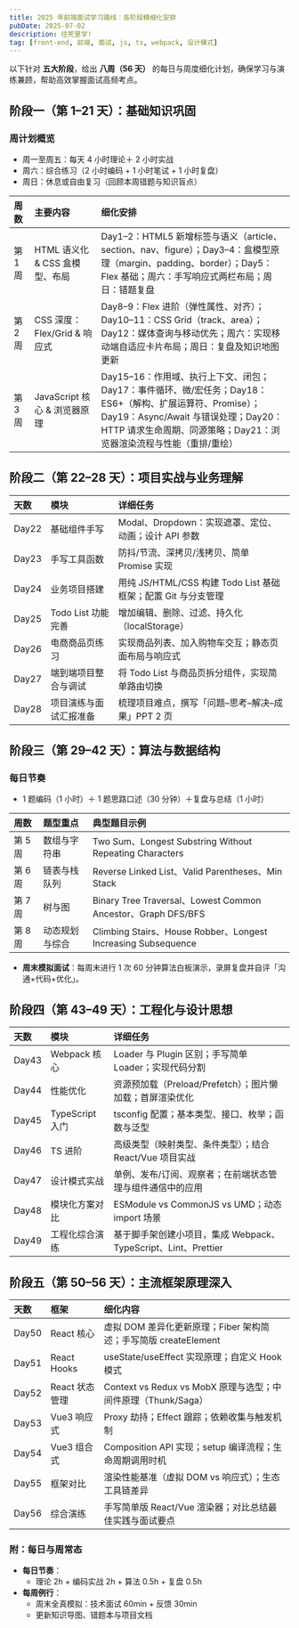 ```yaml
---
title: 2025 年前端面试学习路线：各阶段精细化安排
pubDate: 2025-07-02
description: 往死里学!
tag: [front-end, 前端, 面试, js, ts, webpack, 设计模式]
---
```


以下针对 **五大阶段**，给出 **八周（56 天）** 的每日与周度细化计划，确保学习与演练兼顾，帮助高效掌握面试高频考点。

## 阶段一（第 1–21 天）：基础知识巩固

### 周计划概览

- 周一至周五：每天 4 小时理论＋ 2 小时实战
- 周六：综合练习（2 小时编码 + 1 小时笔试 + 1 小时复盘）
- 周日：休息或自由复习（回顾本周错题与知识盲点）

| 周数    | 主要内容                        | 细化安排                                                                                                                                                                                                              |
| :------ | :------------------------------ | :-------------------------------------------------------------------------------------------------------------------------------------------------------------------------------------------------------------------- |
| 第 1 周 | HTML 语义化 \& CSS 盒模型、布局 | Day1–2：HTML5 新增标签与语义（article、section、nav、figure）；Day3–4：盒模型原理（margin、padding、border）；Day5：Flex 基础；周六：手写响应式两栏布局；周日：错题复盘                                               |
| 第 2 周 | CSS 深度：Flex/Grid \& 响应式   | Day8–9：Flex 进阶（弹性属性、对齐）；Day10–11：CSS Grid（track、area）；Day12：媒体查询与移动优先；周六：实现移动端自适应卡片布局；周日：复盘及知识地图更新                                                           |
| 第 3 周 | JavaScript 核心 \& 浏览器原理   | Day15–16：作用域、执行上下文、闭包；Day17：事件循环、微/宏任务；Day18：ES6+（解构、扩展运算符、Promise）；Day19：Async/Await 与错误处理；Day20：HTTP 请求生命周期、同源策略；Day21：浏览器渲染流程与性能（重排/重绘） |

## 阶段二（第 22–28 天）：项目实战与业务理解

| 天数  | 模块                   | 详细任务                                                      |
| :---- | :--------------------- | :------------------------------------------------------------ |
| Day22 | 基础组件手写           | Modal、Dropdown：实现遮罩、定位、动画；设计 API 参数          |
| Day23 | 手写工具函数           | 防抖/节流、深拷贝/浅拷贝、简单 Promise 实现                   |
| Day24 | 业务项目搭建           | 用纯 JS/HTML/CSS 构建 Todo List 基础框架；配置 Git 与分支管理 |
| Day25 | Todo List 功能完善     | 增加编辑、删除、过滤、持久化（localStorage）                  |
| Day26 | 电商商品页练习         | 实现商品列表、加入购物车交互；静态页面布局与响应式            |
| Day27 | 端到端项目整合与调试   | 将 Todo List 与商品页拆分组件，实现简单路由切换               |
| Day28 | 项目演练与面试汇报准备 | 梳理项目难点，撰写「问题–思考–解决–成果」PPT 2 页             |

## 阶段三（第 29–42 天）：算法与数据结构

### 每日节奏

- 1 题编码（1 小时）＋ 1 题思路口述（30 分钟）＋复盘与总结（1 小时）

| 周数    | 题型重点       | 典型题目示例                                                  |
| :------ | :------------- | :------------------------------------------------------------ |
| 第 5 周 | 数组与字符串   | Two Sum、Longest Substring Without Repeating Characters       |
| 第 6 周 | 链表与栈队列   | Reverse Linked List、Valid Parentheses、Min Stack             |
| 第 7 周 | 树与图         | Binary Tree Traversal、Lowest Common Ancestor、Graph DFS/BFS  |
| 第 8 周 | 动态规划与综合 | Climbing Stairs、House Robber、Longest Increasing Subsequence |

- **周末模拟面试**：每周末进行 1 次 60 分钟算法白板演示，录屏复盘并自评「沟通+代码+优化」。

## 阶段四（第 43–49 天）：工程化与设计思想

| 天数  | 模块            | 详细任务                                                       |
| :---- | :-------------- | :------------------------------------------------------------- |
| Day43 | Webpack 核心    | Loader 与 Plugin 区别；手写简单 Loader；实现代码分割           |
| Day44 | 性能优化        | 资源预加载（Preload/Prefetch）；图片懒加载；首屏渲染优化       |
| Day45 | TypeScript 入门 | tsconfig 配置；基本类型、接口、枚举；函数与泛型                |
| Day46 | TS 进阶         | 高级类型（映射类型、条件类型）；结合 React/Vue 项目实战        |
| Day47 | 设计模式实战    | 单例、发布/订阅、观察者；在前端状态管理与组件通信中的应用      |
| Day48 | 模块化方案对比  | ESModule vs CommonJS vs UMD；动态 import 场景                  |
| Day49 | 工程化综合演练  | 基于脚手架创建小项目，集成 Webpack、TypeScript、Lint、Prettier |

## 阶段五（第 50–56 天）：主流框架原理深入

| 天数  | 框架           | 细化内容                                                        |
| :---- | :------------- | :-------------------------------------------------------------- |
| Day50 | React 核心     | 虚拟 DOM 差异化更新原理；Fiber 架构简述；手写简版 createElement |
| Day51 | React Hooks    | useState/useEffect 实现原理；自定义 Hook 模式                   |
| Day52 | React 状态管理 | Context vs Redux vs MobX 原理与选型；中间件原理（Thunk/Saga）   |
| Day53 | Vue3 响应式    | Proxy 劫持；Effect 跟踪；依赖收集与触发机制                     |
| Day54 | Vue3 组合式    | Composition API 实现；setup 编译流程；生命周期调用时机          |
| Day55 | 框架对比       | 渲染性能基准（虚拟 DOM vs 响应式）；生态工具链差异              |
| Day56 | 综合演练       | 手写简单版 React/Vue 渲染器；对比总结最佳实践与面试要点         |

### 附：每日与周常态

- **每日节奏**：
  - 理论 2h + 编码实战 2h + 算法 0.5h + 复盘 0.5h
- **每周例行**：
  - 周末全真模拟：技术面试 60min + 反馈 30min
  - 更新知识导图、错题本与项目文档
